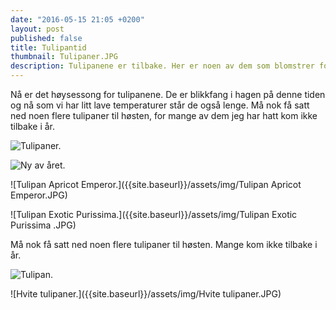 ```yaml
---
date: "2016-05-15 21:05 +0200"
layout: post
published: false
title: Tulipantid
thumbnail: Tulipaner.JPG
description: Tulipanene er tilbake. Her er noen av dem som blomstrer for tiden.
---
```

Nå er det høysessong for tulipanene. De er blikkfang i hagen på denne tiden og nå som vi har litt lave temperaturer står de også lenge. Må nok få satt ned noen flere tulipaner til høsten, for mange av dem jeg har hatt kom ikke tilbake i år.  

![Tulipaner.]({{site.baseurl}}/assets/img/Tulipaner.JPG)

![Ny av året.]({{site.baseurl}}/assets/img/Tulipan%20cape%20town.JPG)

<!--more-->

![Tulipan Apricot Emperor.]({{site.baseurl}}/assets/img/Tulipan Apricot Emperor.JPG)

![Tulipan Exotic Purissima.]({{site.baseurl}}/assets/img/Tulipan Exotic Purissima .JPG)

Må nok få satt ned noen flere tulipaner til høsten. Mange kom ikke tilbake i år. 

![Tulipan.]({{site.baseurl}}/assets/img/Tulipan.JPG)

![Hvite tulipaner.]({{site.baseurl}}/assets/img/Hvite tulipaner.JPG)
